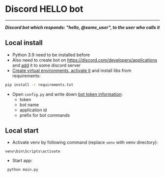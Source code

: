 # Discord HELLO bot

---

**_Discord bot which responds: "hello, @some_user", to the user who calls it_**

## Local install 

- Python 3.9 need to be installed before
- Also need to create bot on https://discord.com/developers/applications and [add](https://vc.ru/services/288966-bot-discord-kak-sozdat-i-dobavit-na-server) it to some discord server
- [Create virtual environments, activate it](https://docs.python.org/3/library/venv.html#creating-virtual-environments) and install libs from requirements:
```cmd
pip install -r requirements.txt
```
- Open `config.py` and write down [bot token information](https://discord.com/developers/applications):
  * token
  * bot name
  * application id
  * prefix for bot commands

## Local start

- Activate venv by following command (replace ```venv``` with venv directory):
```commandline
venv\bin\Scripts\activate
```

- Start app:
```commandline
 python main.py
 ```
